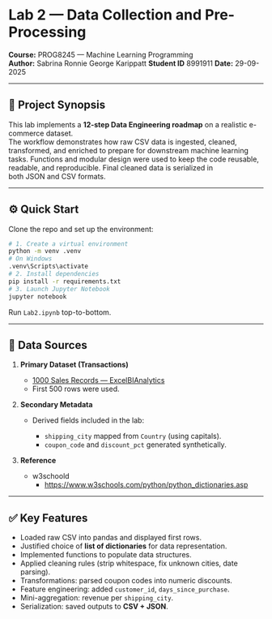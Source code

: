 # Lab 2 — Data Collection and Pre-Processing  
**Course:**    PROG8245 — Machine Learning Programming  
**Author:**    Sabrina Ronnie George Karippatt
**Student ID** 8991911
**Date:**      29-09-2025 

---

## 📌 Project Synopsis
This lab implements a **12-step Data Engineering roadmap** on a realistic e-commerce dataset.  
The workflow demonstrates how raw CSV data is ingested, cleaned, transformed, and enriched to prepare for downstream machine learning tasks. Functions and modular design were used to keep the code reusable, readable, and reproducible. Final cleaned data is serialized in  
both JSON and CSV formats.

---

## ⚙️ Quick Start
Clone the repo and set up the environment:

```bash
# 1. Create a virtual environment
python -m venv .venv
# On Windows
.venv\Scripts\activate
# 2. Install dependencies
pip install -r requirements.txt
# 3. Launch Jupyter Notebook
jupyter notebook
```

Run `Lab2.ipynb` top-to-bottom.

---

## 📂 Data Sources

1. **Primary Dataset (Transactions)**

   * [1000 Sales Records — ExcelBIAnalytics](https://excelbianalytics.com/wp/downloads-18-sample-csv-files-data-sets-for-testing-sales/)
   * First 500 rows were used.

2. **Secondary Metadata**

   * Derived fields included in the lab:

     * `shipping_city` mapped from `Country` (using capitals).
     * `coupon_code` and `discount_pct` generated synthetically.

3. **Reference**
   * w3schoold
     * https://www.w3schools.com/python/python_dictionaries.asp
---

## ✅ Key Features

* Loaded raw CSV into pandas and displayed first rows.
* Justified choice of **list of dictionaries** for data representation.
* Implemented functions to populate data structures.
* Applied cleaning rules (strip whitespace, fix unknown cities, date parsing).
* Transformations: parsed coupon codes into numeric discounts.
* Feature engineering: added `customer_id`, `days_since_purchase`.
* Mini-aggregation: revenue per `shipping_city`.
* Serialization: saved outputs to **CSV + JSON**.